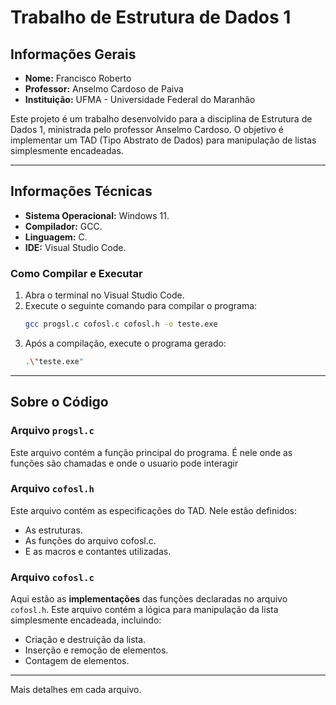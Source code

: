# Trabalho de Estrutura de Dados 1

## Informações Gerais

- **Nome:** Francisco Roberto  
- **Professor:** Anselmo Cardoso de Paiva  
- **Instituição:** UFMA - Universidade Federal do Maranhão  

Este projeto é um trabalho desenvolvido para a disciplina de Estrutura de Dados 1, ministrada pelo professor Anselmo Cardoso. O objetivo é implementar um TAD (Tipo Abstrato de Dados) para manipulação de listas simplesmente encadeadas.

---

## Informações Técnicas

- **Sistema Operacional:** Windows 11.
- **Compilador:** GCC.
- **Linguagem:** C.
- **IDE:** Visual Studio Code. 

### Como Compilar e Executar

1. Abra o terminal no Visual Studio Code.  
2. Execute o seguinte comando para compilar o programa:  
   ```bash
   gcc progsl.c cofosl.c cofosl.h -o teste.exe
   ```
3. Após a compilação, execute o programa gerado:  
   ```bash
   .\"teste.exe"
   ```

---

## Sobre o Código

### Arquivo `progsl.c`
Este arquivo contém a função principal do programa. É nele onde as funções são chamadas e onde o usuario pode interagir

### Arquivo `cofosl.h`
Este arquivo contém as especificações do TAD. Nele estão definidos:
- As estruturas.
- As funções do arquivo cofosl.c.
- E as macros e contantes utilizadas.

### Arquivo `cofosl.c`
Aqui estão as **implementações** das funções declaradas no arquivo `cofosl.h`. Este arquivo contém a lógica para manipulação da lista simplesmente encadeada, incluindo:
- Criação e destruição da lista.
- Inserção e remoção de elementos.
- Contagem de elementos.

---
Mais detalhes em cada arquivo.